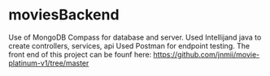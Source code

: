 # moviesBackend

Use of MongoDB Compass for database and server.
Used Intellijand java to create controllers, services, api
Used Postman for endpoint testing.
The front end of this project can be founf here: https://github.com/jnmii/movie-platinum-v1/tree/master
